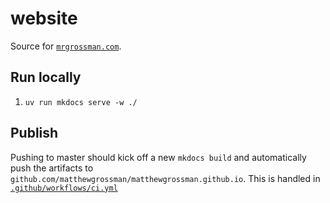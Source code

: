 # website
Source for [`mrgrossman.com`](https://www.mrgrossman.com).

## Run locally
1. `uv run mkdocs serve -w ./`

## Publish
Pushing to master should kick off a new `mkdocs build` and automatically push the artifacts to `github.com/matthewgrossman/matthewgrossman.github.io`. This is handled in [`.github/workflows/ci.yml`](.github/workflows/ci.yml)
